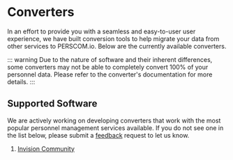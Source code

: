 # Converters

In an effort to provide you with a seamless and easy-to-user user experience, we have built conversion tools to help migrate your data from
other services to PERSCOM.io. Below are the currently available converters.

<!-- prettier-ignore -->
::: warning
Due to the nature of software and their inherent differences, some converters may not be able to completely convert 100% of your personnel data. Please refer to the converter's documentation for more details.
:::

## Supported Software

We are actively working on developing converters that work with the most popular personnel management services available. If you do not see
one in the list below, please submit a [feedback](https://feedback.perscom.io) request to let us know.

1. [Invision Community](/external-integration/converters/invision-community)
